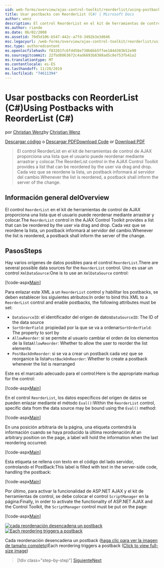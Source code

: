 ```yaml
---
uid: web-forms/overview/ajax-control-toolkit/reorderlist/using-postbacks-with-reorderlist-cs
title: Usar postbacks con ReorderList (C#) | Microsoft Docs
author: wenz
description: El control ReorderList en el kit de herramientas de control de AJAX proporciona una lista que el usuario puede reordenar mediante arrastrar y colocar. Cada vez que se reordena la lista, se muestra un pedido...
ms.author: riande
ms.date: 06/02/2008
ms.assetid: 70d5d106-b547-442c-a7fd-3492b3e3d646
msc.legacyurl: /web-forms/overview/ajax-control-toolkit/reorderlist/using-postbacks-with-reorderlist-cs
msc.type: authoredcontent
ms.openlocfilehash: f83201fc6fd458e730b6bb5ffee184d303b52e90
ms.sourcegitcommit: 22fbd8863672c4ad6693b8388ad5c8e753fb41a2
ms.translationtype: MT
ms.contentlocale: es-ES
ms.lasthandoff: 11/28/2019
ms.locfileid: "74611394"
---
```

# <a name="using-postbacks-with-reorderlist-c"></a><span data-ttu-id="e892f-104">Usar postbacks con ReorderList (C#)</span><span class="sxs-lookup"><span data-stu-id="e892f-104">Using Postbacks with ReorderList (C#)</span></span>

<span data-ttu-id="e892f-105">por [Christian Wenz](https://github.com/wenz)</span><span class="sxs-lookup"><span data-stu-id="e892f-105">by [Christian Wenz](https://github.com/wenz)</span></span>

<span data-ttu-id="e892f-106">[Descargar código](https://download.microsoft.com/download/9/3/f/93f8daea-bebd-4821-833b-95205389c7d0/ReorderList4.cs.zip) o [Descargar PDF](https://download.microsoft.com/download/2/d/c/2dc10e34-6983-41d4-9c08-f78f5387d32b/reorderlist4CS.pdf)</span><span class="sxs-lookup"><span data-stu-id="e892f-106">[Download Code](https://download.microsoft.com/download/9/3/f/93f8daea-bebd-4821-833b-95205389c7d0/ReorderList4.cs.zip) or [Download PDF](https://download.microsoft.com/download/2/d/c/2dc10e34-6983-41d4-9c08-f78f5387d32b/reorderlist4CS.pdf)</span></span>

> <span data-ttu-id="e892f-107">El control ReorderList en el kit de herramientas de control de AJAX proporciona una lista que el usuario puede reordenar mediante arrastrar y colocar.</span><span class="sxs-lookup"><span data-stu-id="e892f-107">The ReorderList control in the AJAX Control Toolkit provides a list that can be reordered by the user via drag and drop.</span></span> <span data-ttu-id="e892f-108">Cada vez que se reordene la lista, un postback informará al servidor del cambio.</span><span class="sxs-lookup"><span data-stu-id="e892f-108">Whenever the list is reordered, a postback shall inform the server of the change.</span></span>

## <a name="overview"></a><span data-ttu-id="e892f-109">Información general del</span><span class="sxs-lookup"><span data-stu-id="e892f-109">Overview</span></span>

<span data-ttu-id="e892f-110">El control `ReorderList` en el kit de herramientas de control de AJAX proporciona una lista que el usuario puede reordenar mediante arrastrar y colocar.</span><span class="sxs-lookup"><span data-stu-id="e892f-110">The `ReorderList` control in the AJAX Control Toolkit provides a list that can be reordered by the user via drag and drop.</span></span> <span data-ttu-id="e892f-111">Cada vez que se reordene la lista, un postback informará al servidor del cambio.</span><span class="sxs-lookup"><span data-stu-id="e892f-111">Whenever the list is reordered, a postback shall inform the server of the change.</span></span>

## <a name="steps"></a><span data-ttu-id="e892f-112">Pasos</span><span class="sxs-lookup"><span data-stu-id="e892f-112">Steps</span></span>

<span data-ttu-id="e892f-113">Hay varios orígenes de datos posibles para el control `ReorderList`.</span><span class="sxs-lookup"><span data-stu-id="e892f-113">There are several possible data sources for the `ReorderList` control.</span></span> <span data-ttu-id="e892f-114">Uno es usar un control `XmlDataSource`:</span><span class="sxs-lookup"><span data-stu-id="e892f-114">One is to use an `XmlDataSource` control:</span></span>

[!code-aspx[Main](using-postbacks-with-reorderlist-cs/samples/sample1.aspx)]

<span data-ttu-id="e892f-115">Para enlazar este XML a un `ReorderList` control y habilitar los postbacks, se deben establecer los siguientes atributos:</span><span class="sxs-lookup"><span data-stu-id="e892f-115">In order to bind this XML to a `ReorderList` control and enable postbacks, the following attributes must be set:</span></span>

- <span data-ttu-id="e892f-116">`DataSourceID`: el identificador del origen de datos</span><span class="sxs-lookup"><span data-stu-id="e892f-116">`DataSourceID`: The ID of the data source</span></span>
- <span data-ttu-id="e892f-117">`SortOrderField`: propiedad por la que se va a ordenar</span><span class="sxs-lookup"><span data-stu-id="e892f-117">`SortOrderField`: The property to sort by</span></span>
- <span data-ttu-id="e892f-118">`AllowReorder`: si se permite al usuario cambiar el orden de los elementos de la lista</span><span class="sxs-lookup"><span data-stu-id="e892f-118">`AllowReorder`: Whether to allow the user to reorder the list elements</span></span>
- <span data-ttu-id="e892f-119">`PostBackOnReorder`: si se va a crear un postback cada vez que se reorganice la lista</span><span class="sxs-lookup"><span data-stu-id="e892f-119">`PostBackOnReorder`: Whether to create a postback whenever the list is rearranged</span></span>

<span data-ttu-id="e892f-120">Este es el marcado adecuado para el control:</span><span class="sxs-lookup"><span data-stu-id="e892f-120">Here is the appropriate markup for the control:</span></span>

[!code-aspx[Main](using-postbacks-with-reorderlist-cs/samples/sample2.aspx)]

<span data-ttu-id="e892f-121">En el control `ReorderList`, los datos específicos del origen de datos se pueden enlazar mediante el método `Eval()`:</span><span class="sxs-lookup"><span data-stu-id="e892f-121">Within the `ReorderList` control, specific data from the data source may be bound using the `Eval()` method:</span></span>

[!code-aspx[Main](using-postbacks-with-reorderlist-cs/samples/sample3.aspx)]

<span data-ttu-id="e892f-122">En una posición arbitraria de la página, una etiqueta contendrá la información cuando se haya producido la última reordenación:</span><span class="sxs-lookup"><span data-stu-id="e892f-122">At an arbitrary position on the page, a label will hold the information when the last reordering occurred:</span></span>

[!code-aspx[Main](using-postbacks-with-reorderlist-cs/samples/sample4.aspx)]

<span data-ttu-id="e892f-123">Esta etiqueta se rellena con texto en el código del lado servidor, controlando el PostBack:</span><span class="sxs-lookup"><span data-stu-id="e892f-123">This label is filled with text in the server-side code, handling the postback:</span></span>

[!code-aspx[Main](using-postbacks-with-reorderlist-cs/samples/sample5.aspx)]

<span data-ttu-id="e892f-124">Por último, para activar la funcionalidad de ASP.NET AJAX y el kit de herramientas de control, se debe colocar el control `ScriptManager` en la página:</span><span class="sxs-lookup"><span data-stu-id="e892f-124">Finally, in order to activate the functionality of ASP.NET AJAX and the Control Toolkit, the `ScriptManager` control must be put on the page:</span></span>

[!code-aspx[Main](using-postbacks-with-reorderlist-cs/samples/sample6.aspx)]

<span data-ttu-id="e892f-125">[![cada reordenación desencadena un postback](using-postbacks-with-reorderlist-cs/_static/image2.png)](using-postbacks-with-reorderlist-cs/_static/image1.png)</span><span class="sxs-lookup"><span data-stu-id="e892f-125">[![Each reordering triggers a postback](using-postbacks-with-reorderlist-cs/_static/image2.png)](using-postbacks-with-reorderlist-cs/_static/image1.png)</span></span>

<span data-ttu-id="e892f-126">Cada reordenación desencadena un postback ([haga clic para ver la imagen de tamaño completo](using-postbacks-with-reorderlist-cs/_static/image3.png))</span><span class="sxs-lookup"><span data-stu-id="e892f-126">Each reordering triggers a postback ([Click to view full-size image](using-postbacks-with-reorderlist-cs/_static/image3.png))</span></span>

> [!div class="step-by-step"]
> [<span data-ttu-id="e892f-127">Siguiente</span><span class="sxs-lookup"><span data-stu-id="e892f-127">Next</span></span>](drag-and-drop-via-reorderlist-cs.md)

